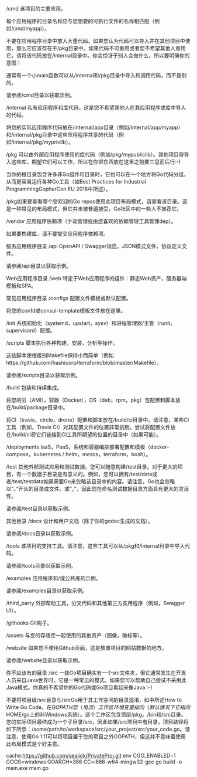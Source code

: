 /cmd
该项目的主要应用。

每个应用程序的目录名称应与您想要的可执行文件的名称相匹配（例如/cmd/myapp）。

不要在应用程序目录中放入大量代码。如果您认为代码可以导入并在其他项目中使用，那么它应该存在于/pkg目录中。如果代码不可重用或者您不希望其他人重用它，请将该代码放在/internal目录中。你会惊讶于别人会做什么，所以要明确你的意图！

通常有一个小main函数可以从/internal和/pkg目录中导入和调用代码，而不是别的。

请参阅/cmd目录以获取示例。

/internal
私有应用程序和库代码。这是您不希望其他人在其应用程序或库中导入的代码。

将您的实际应用程序代码放在/internal/app目录（例如/internal/app/myapp）和/internal/pkg目录中这些应用程序共享的代码（例如/internal/pkg/myprivlib）。

/pkg
可以由外部应用程序使用的库代码（例如/pkg/mypubliclib）。其他项目将导入这些库，期望它们可以工作，所以在你把东西放在这里之前要三思而后行:-)

当你的根目录包含许多非Go组件和目录时，它也可以在一个地方将Go代码分组，从而更容易运行各种Go工具（如Best Practices for Industrial ProgrammingGopherCon EU 2018中所述）。

/pkg如果要查看哪个受欢迎的Go repos使用此项目布局模式，请查看该目录。这是一种常见的布局模式，但它并未被普遍接受，Go社区中的一些人不推荐它。

/vendor
应用程序依赖项（手动管理或由您喜欢的依赖管理工具管理dep）。

如果要构建库，请不要提交应用程序依赖项。

服务应用程序目录
/api
OpenAPI / Swagger规范，JSON模式文件，协议定义文件。

请参阅/api目录以获取示例。

Web应用程序目录
/web
特定于Web应用程序的组件：静态Web资产，服务器端模板和SPA。

常见应用程序目录
/configs
配置文件模板或默认配置。

将您的confd或consul-template模板文件放在这里。

/init
系统初始化（systemd，upstart，sysv）和进程管理器/主管（runit，supervisord）配置。

/scripts
脚本执行各种构建，安装，分析等操作。

这些脚本使根级别Makefile保持小而简单（例如https://github.com/hashicorp/terraform/blob/master/Makefile）。

请参阅/scripts目录以获取示例。

/build
包装和持续集成。

将您的云（AMI），容器（Docker），OS（deb，rpm，pkg）包配置和脚本放在/build/package目录中。

将CI（travis，circle，drone）配置和脚本放在/build/ci目录中。请注意，某些CI工具（例如，Travis CI）对其配置文件的位置非常挑剔。尝试将配置文件放在/build/ci将它们链接到CI工具所期望的位置的目录中（如果可能）。

/deployments
IaaS，PaaS，系统和容器编排部署配置和模板（docker-compose，kubernetes / helm，mesos，terraform，bosh）。

/test
其他外部测试应用和测试数据。您可以随意构建/test目录。对于更大的项目，有一个数据子目录是有意义的。例如，您可以拥有/test/data或者/test/testdata如果需要Go来忽略该目录中的内容。请注意，Go也会忽略以“。”开头的目录或文件。或“_”，因此您在命名测试数据目录方面具有更大的灵活性。

请参阅/test目录以获取示例。

其他目录
/docs
设计和用户文档（除了你的godoc生成的文档）。

请参阅/docs目录以获取示例。

/tools
该项目的支持工具。请注意，这些工具可以从/pkg和/internal目录中导入代码。

请参阅/tools目录以获取示例。

/examples
应用程序和/或公共库的示例。

请参阅/examples目录以获取示例。

/third_party
外部帮助工具，分叉代码和其他第三方实用程序（例如，Swagger UI）。

/githooks
Git钩子。

/assets
与您的存储库一起使用的其他资产（图像，徽标等）。

/website
如果您不使用Github页面，这是放置项目的网站数据的地方。

请参阅/website目录以获取示例。

你不应该有的目录
/src
一些Go项目确实有一个src文件夹，但它通常发生在开发人员来自Java世界时，它是一种常见的模式。如果您可以帮助自己尝试不采用此Java模式。你真的不希望你的Go代码或Go项目看起来像Java :-)

不要将项目级/src目录与/srcGo用于其工作空间的目录混淆，如中所述How to Write Go Code。在$GOPATH您（电流）工作区环境变量指向（默认情况下它指向$HOME/go上的非Windows系统）。这个工作区包含顶层/pkg，/bin和/src目录。您的实际项目最终成为一个子目录/src，因此如果/src项目中有目录，项目路径将如下所示：/some/path/to/workspace/src/your_project/src/your_code.go。请注意，使用Go 1.11可以将项目置于您的项目之外GOPATH，但这并不意味着使用此布局模式是个好主意。

cache:https://github.com/seaiiok/PrivateProj.git
env CGO_ENABLED=1 GOOS=windows GOARCH=386 CC=i686-w64-mingw32-gcc go build -o main.exe main.go
